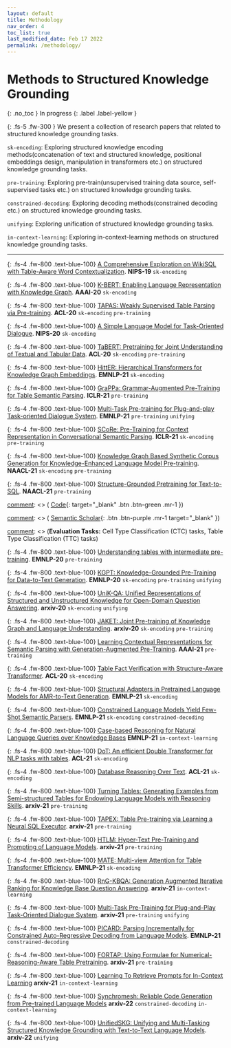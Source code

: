 ```yaml
---
layout: default
title: Methodology
nav_order: 4
toc_list: true
last_modified_date: Feb 17 2022
permalink: /methodology/
---
```


# Methods to Structured Knowledge Grounding
{: .no_toc }
In progress
{: .label .label-yellow }

{: .fs-5 .fw-300 }
We present a collection of research papers that related to structured knowledge grounding tasks.

[comment]: <> (## Table of contents)

[comment]: <> ({: .no_toc .text-delta .fs-4 style="font-weight:800"})

[comment]: <> (- TOC)

[comment]: <> ({:toc})

`sk-encoding`: Exploring structured knowledge encoding methods(concatenation of text and structured knowledge, positional embeddings design, manipulation in transformers etc.) on structured knowledge grounding tasks.

`pre-training`: Exploring pre-train(unsupervised training data source, self-supervised tasks etc.) on structured knowledge grounding tasks.

`constrained-decoding`: Exploring decoding methods(constrained decoding etc.) on structured knowledge grounding tasks.

`unifying`: Exploring unification of structured knowledge grounding tasks.

`in-context-learning`: Exploring in-context-learning methods on structured knowledge grounding tasks.

---

{: .fs-4 .fw-800 .text-blue-100}
[A Comprehensive Exploration on WikiSQL with Table-Aware Word Contextualization](https://arxiv.org/abs/1902.01069). 
 **NIPS-19** `sk-encoding`

[comment]: <> (<span class="fs-1">)

[comment]: <> (   [Code]&#40;https://github.com/naver/sqlova&#41;{: target="_blank" .btn .btn-green .mr-1 })

[comment]: <> (   [Semantic Scholar]&#40;https://www.semanticscholar.org/paper/A-Comprehensive-Exploration-on-WikiSQL-with-Word-Hwang-Yim/46b5d1bfe9bc72e056626c7f8cfd4936a4a00c0d&#41;{: .btn .btn-purple .mr-1 target="_blank" })

[comment]: <> (</span>)

[comment]: <> (**Evaluation Tasks:** [WikiSQL]&#40;/benchmarks#wikisql&#41;)


{: .fs-4 .fw-800 .text-blue-100}
[K-BERT: Enabling Language Representation with Knowledge Graph](https://arxiv.org/abs/1909.07606). 
**AAAI-20** `sk-encoding`

[comment]: <> (<span class="fs-1">)

[comment]: <> (   [Code]&#40;https://github.com/autoliuweijie/K-BERT&#41;{: target="_blank" .btn .btn-green .mr-1 })

[comment]: <> (   [Semantic Scholar]&#40;https://www.semanticscholar.org/paper/K-BERT%3A-Enabling-Language-Representation-with-Graph-Liu-Zhou/06a73ad09664435f8b3cd90293f4e05a047cf375&#41;{: .btn .btn-purple .mr-1 target="_blank" })

[comment]: <> (</span> )

[comment]: <> (**Evaluation Tasks:** Book, review,Chnsenticorp, Shopping, Weibo, XNLI, LCQMC, NLPCC-DBQA, MSRA-NER, Finance Q&A, Law Q&A, Finance NER, Medicine NER)

{: .fs-4 .fw-800 .text-blue-100}
[TAPAS: Weakly Supervised Table Parsing via Pre-training](https://arxiv.org/abs/2004.02349). 
**ACL-20** `sk-encoding` `pre-training`

[comment]: <> (<span class="fs-1">)

[comment]: <> (   [Code]&#40;https://github.com/google-research/tapas&#41;{: target="_blank" .btn .btn-green .mr-1 })

[comment]: <> (   [Semantic Scholar]&#40;https://www.semanticscholar.org/paper/TaPas%3A-Weakly-Supervised-Table-Parsing-via-Herzig-Nowak/52cb05d721688cb766c6e282e9d55c3b8e3dc0cf&#41;{: .btn .btn-purple .mr-1 target="_blank" })

[comment]: <> (</span> )

[comment]: <> (**Evaluation Tasks:** [WikiSQL]&#40;/benchmarks#wikisql&#41;, [WikiTableQuestion]&#40;/benchmarks#wikitablequestion&#41;, [SQA]&#40;/benchmarks#msr-sqa&#41;)

{: .fs-4 .fw-800 .text-blue-100}
[A Simple Language Model for Task-Oriented Dialogue](https://arxiv.org/abs/2005.00796). 
**NIPS-20** `sk-encoding`

[comment]: <> (<span class="fs-1">)

[comment]: <> (   [Code]&#40;https://github.com/salesforce/simpletod&#41;{: target="_blank" .btn .btn-green .mr-1 })

[comment]: <> (   [Semantic Scholar]&#40;https://www.semanticscholar.org/paper/A-Simple-Language-Model-for-Task-Oriented-Dialogue-Hosseini-Asl-McCann/71d64c24dc0ac9726d2be57f4936ac4528430f64&#41;{: .btn .btn-purple .mr-1 target="_blank" })

[comment]: <> (</span> )

[comment]: <> (**Evaluation Tasks:** [MultiWoZ]&#40;/benchmarks#multiwoz21&#41;)

{: .fs-4 .fw-800 .text-blue-100}
[TaBERT: Pretraining for Joint Understanding of Textual and Tabular Data](https://arxiv.org/abs/2005.08314). 
**ACL-20** `sk-encoding` `pre-training`

[comment]: <> (<span class="fs-1">)

[comment]: <> (   [Code]&#40;http://fburl.com/TaBERT&#41;{: target="_blank" .btn .btn-green .mr-1 })

[comment]: <> (   [Semantic Scholar]&#40;https://www.semanticscholar.org/paper/TaBERT%3A-Pretraining-for-Joint-Understanding-of-and-Yin-Neubig/a5b1d1cab073cb746a990b37d42dc7b67763f881&#41;{: .btn .btn-purple .mr-1 target="_blank" })

[comment]: <> (</span> )

[comment]: <> (**Evaluation Tasks:** [WikiSQL]&#40;/benchmarks#wikisql&#41;, [Spider]&#40;/benchmarks#spider&#41;)

{: .fs-4 .fw-800 .text-blue-100}
[HittER: Hierarchical Transformers for Knowledge Graph Embeddings](https://arxiv.org/abs/2008.12813). 
**EMNLP-21** `sk-encoding`

[comment]: <> (<span class="fs-1">)

[comment]: <> (   [Code]&#40;https://github.com/sanxing-chen/HittER&#41;{: target="_blank" .btn .btn-green .mr-1 })

[comment]: <> (   [Semantic Scholar]&#40;https://www.semanticscholar.org/paper/HittER%3A-Hierarchical-Transformers-for-Knowledge-Chen-Liu/7e7499b47fe57033768f26ef98a3b644688eb2a2&#41;{: .btn .btn-purple .mr-1 target="_blank" })

[comment]: <> (</span> )

[comment]: <> (**Evaluation Tasks:** FB15K-237, WN18RR, FreebaseQA, [WebQuestionSP]&#40;/benchmarks#webqsp&#41;)

{: .fs-4 .fw-800 .text-blue-100}
[GraPPa: Grammar-Augmented Pre-Training for Table Semantic Parsing](https://arxiv.org/abs/2009.13845). 
**ICLR-21** `pre-training`

[comment]: <> (<span class="fs-1">)

[comment]: <> (   [Code]&#40;https://github.com/taoyds/grappa&#41;{: target="_blank" .btn .btn-green .mr-1 })

[comment]: <> (   [Pre-trained Model]&#40;https://huggingface.co/Salesforce/grappa_large_jnt&#41;{: .btn .btn-purple .mr-1 target="_blank" })

[comment]: <> (   [Semantic Scholar]&#40;https://www.semanticscholar.org/paper/GraPPa%3A-Grammar-Augmented-Pre-Training-for-Table-Yu-Wu/eedf45f62dea0eaef5643c42c84f7cc7b80ee782&#41;{: .btn .btn-purple .mr-1 target="_blank" })

[comment]: <> (</span> )

[comment]: <> (**Evaluation Tasks:** [Spider]&#40;/benchmarks#spider&#41;, [WikiSQL fully-supervised-setting&weakly-supervised-setting]&#40;/benchmarks#wikisql&#41;, [WikiTableQuestion]&#40;/benchmarks#wikitablequestion&#41;)

{: .fs-4 .fw-800 .text-blue-100}
[Multi-Task Pre-training for Plug-and-play Task-oriented Dialogue System](https://arxiv.org/abs/2109.14739). 
**EMNLP-21** `pre-training` `unifying`

{: .fs-4 .fw-800 .text-blue-100}
[SCoRe: Pre-Training for Context Representation in Conversational Semantic Parsing](https://openreview.net/forum?id=oyZxhRI2RiE). 
**ICLR-21** `sk-encoding` `pre-training`

[comment]: <> (<span class="fs-1">)

[comment]: <> (   [Code]&#40;https://github.com/microsoft/SCoRE&#41;{: target="_blank" .btn .btn-green .mr-1 })

[comment]: <> (   [Semantic Scholar]&#40;https://www.semanticscholar.org/paper/SCoRe%3A-Pre-Training-for-Context-Representation-in-Yu-Zhang/ff1d3698b8d5f942e6a0775e173720210429b8ae&#41;{: .btn .btn-purple .mr-1 target="_blank" })

[comment]: <> (</span> )

[comment]: <> (**Evaluation Tasks:** [SParC]&#40;/benchmarks#sparc&#41;, [CoSQL]&#40;/benchmarks#cosql&#41;, [MultiWoZ2.1]&#40;/benchmarks#multiwoz&#41;, [SQA]&#40;/benchmarks#sqa&#41;)

{: .fs-4 .fw-800 .text-blue-100}
[Knowledge Graph Based Synthetic Corpus Generation for Knowledge-Enhanced Language Model Pre-training](https://arxiv.org/abs/2010.12688). 
**NAACL-21** `sk-encoding` `pre-training`

{: .fs-4 .fw-800 .text-blue-100}
[Structure-Grounded Pretraining for Text-to-SQL](https://arxiv.org/abs/2010.12773). 
**NAACL-21** `pre-training`

[comment]: <> (<span class="fs-1">)

[comment]: <> (   [Code]&#40;https://aka.ms/strug&#41;{: target="_blank" .btn .btn-green .mr-1 })

[comment]: <> (   [Semantic Scholar]&#40;https://www.semanticscholar.org/paper/Structure-Grounded-Pretraining-for-Text-to-SQL-Deng-Awadallah/1e84152b10e48ef592917576ca74f814adadcdc7&#41;{: .btn .btn-purple .mr-1 target="_blank" })

[comment]: <> (</span>)

[comment]: <> ({: .fs-4 .fw-800 .text-blue-100})

[comment]: <> ([TUTA: Tree-based Transformers for Generally Structured Table Pre-training]&#40;https://arxiv.org/abs/2010.12537&#41;. )

[comment]: <> (**KDD-21**)

[comment]: <> (<span class="fs-1">)

[comment]: <> (   [Code](https://github.com/microsoft/TUTA_table_understanding/){: target="_blank" .btn .btn-green .mr-1 })

[comment]: <> (   [Semantic Scholar](https://www.semanticscholar.org/paper/TUTA%3A-Tree-based-Transformers-for-Generally-Table-Wang-Dong/24a12899ce97bd4a56f7c6b49d3979b9465f0190){: .btn .btn-purple .mr-1 target="_blank" })

[comment]: <> (</span> )

[comment]: <> (**Evaluation Tasks:** Cell Type Classification (CTC) tasks, Table Type Classification (TTC) tasks)

{: .fs-4 .fw-800 .text-blue-100}
[Understanding tables with intermediate pre-training](https://arxiv.org/abs/2010.00571). 
**EMNLP-20** `pre-training`

[comment]: <> (<span class="fs-1">)

[comment]: <> (   [Code]&#40;https://github.com/google-research/tapas&#41;{: target="_blank" .btn .btn-green .mr-1 })

[comment]: <> (   [Semantic Scholar]&#40;https://www.semanticscholar.org/paper/Understanding-tables-with-intermediate-pre-training-Eisenschlos-Krichene/65be695739d0fa35212e49ccccd129535e6d9e15&#41;{: .btn .btn-purple .mr-1 target="_blank" })

[comment]: <> (</span> )

[comment]: <> (**Evaluation Tasks:** [TabFact]&#40;/benchmarks#tabfact&#41;, [SQA]&#40;/benchmarks#msr-sqa&#41;)

{: .fs-4 .fw-800 .text-blue-100}
[KGPT: Knowledge-Grounded Pre-Training for Data-to-Text Generation](https://arxiv.org/abs/2010.02307). 
**EMNLP-20** `sk-encoding` `pre-training` `unifying`

[comment]: <> (<span class="fs-1">)

[comment]: <> (   [Code]&#40;https://github.com/wenhuchen/KGPT&#41;{: target="_blank" .btn .btn-green .mr-1 })

[comment]: <> (   [Semantic Scholar]&#40;https://www.semanticscholar.org/paper/KGPT%3A-Knowledge-Grounded-Pre-Training-for-Chen-Su/6f33bd4e62955f4d40424f8ae4ec83af4e97862c&#41;{: .btn .btn-purple .mr-1 target="_blank" })

[comment]: <> (</span>)

{: .fs-4 .fw-800 .text-blue-100}
[UniK-QA: Unified Representations of Structured and Unstructured Knowledge for Open-Domain Question Answering](https://arxiv.org/abs/2012.14610). 
**arxiv-20** `sk-encoding` `unifying`

[comment]: <> (<span class="fs-1">)

[comment]: <> (   [Semantic Scholar]&#40;https://www.semanticscholar.org/paper/UniK-QA%3A-Unified-Representations-of-Structured-and-O%C4%9Fuz-Chen/0ccf167707dddebe9bbfd2095256804698e3a81d&#41;{: .btn .btn-purple .mr-1 target="_blank" })

[comment]: <> (</span> )

[comment]: <> (**Evaluation Tasks:**  NaturalQuestions, WebQuestions)

{: .fs-4 .fw-800 .text-blue-100}
[JAKET: Joint Pre-training of Knowledge Graph and Language Understanding](https://arxiv.org/abs/2010.00796). 
**arxiv-20** `sk-encoding` `pre-training`

{: .fs-4 .fw-800 .text-blue-100}
[Learning Contextual Representations for Semantic Parsing with Generation-Augmented Pre-Training](https://arxiv.org/abs/2012.10309). 
**AAAI-21** `pre-training`

[comment]: <> (<span class="fs-1">)

[comment]: <> (   [Code]&#40;https://github.com/awslabs/gap-text2sql&#41;{: target="_blank" .btn .btn-green .mr-1 })

[comment]: <> (   [Semantic Scholar]&#40;https://www.semanticscholar.org/paper/Learning-Contextual-Representations-for-Semantic-Shi-Ng/c75a2ee17056d2b8c14ac25f9f328a09eb4cf040&#41;{: .btn .btn-purple .mr-1 target="_blank" })

[comment]: <> (</span>)

[comment]: <> (**Evaluation Tasks:** WikiNLDB)

{: .fs-4 .fw-800 .text-blue-100}
[Table Fact Verification with Structure-Aware Transformer](https://aclanthology.org/2020.emnlp-main.126/). 
**ACL-20** `sk-encoding`

[comment]: <> (<span class="fs-1">)

[comment]: <> (   [Code]&#40;https://github.com/zhhongzhi/sat&#41;{: target="_blank" .btn .btn-green .mr-1 })

[comment]: <> (   [Semantic Scholar]&#40;https://www.semanticscholar.org/paper/Table-Fact-Verification-with-Structure-Aware-Zhang-Wang/38b3c835e272a25fca4fe523dad627feb6552bd3&#41;{: .btn .btn-purple .mr-1 target="_blank" })

[comment]: <> (</span> )

[comment]: <> (**Evaluation Tasks:** [TabFact]&#40;/benchmarks#tabfact&#41;)

{: .fs-4 .fw-800 .text-blue-100}
[Structural Adapters in Pretrained Language Models for AMR-to-Text Generation](https://arxiv.org/abs/2103.09120). 
**EMNLP-21** `sk-encoding`

{: .fs-4 .fw-800 .text-blue-100}
[Constrained Language Models Yield Few-Shot Semantic Parsers](https://arxiv.org/abs/2104.08768). 
**EMNLP-21** `sk-encoding` `constrained-decoding`

{: .fs-4 .fw-800 .text-blue-100}
[Case-based Reasoning for Natural Language Queries over Knowledge Bases](https://arxiv.org/abs/2104.08762)
**EMNLP-21** `in-context-learning`

[comment]: <> (<span class="fs-1">)

[comment]: <> (   [Code]&#40;https://github.com/microsoft/semantic_parsing_with_constrained_lm&#41;{: target="_blank" .btn .btn-green .mr-1 })

[comment]: <> (</span> )

[comment]: <> (**Evaluation Tasks:** Overnight, Break, SMCalFlow)

[comment]: <> ({: .fs-4 .fw-800 .text-blue-100})

[comment]: <> ([TABBIE: Pretrained Representations of Tabular Data]&#40;https://arxiv.org/abs/2105.02584&#41;. )

[comment]: <> (**arixv-21**)

[comment]: <> (<span class="fs-1">)

[comment]: <> (   [Code]&#40;https://github.com/SFIG611/tabbie&#41;{: target="_blank" .btn .btn-green .mr-1 })

[comment]: <> (   [Semantic Scholar]&#40;https://www.semanticscholar.org/paper/TABBIE%3A-Pretrained-Representations-of-Tabular-Data-Iida-Thai/386bfd0e411dee4f512a8737c55dd84846981182&#41;{: .btn .btn-purple .mr-1 target="_blank" })

[comment]: <> (</span> )

{: .fs-4 .fw-800 .text-blue-100}
[DoT: An efficient Double Transformer for NLP tasks with tables](https://arxiv.org/abs/2106.00479). 
**ACL-21** `sk-encoding`

[comment]: <> (<span class="fs-1">)

[comment]: <> (   [Code]&#40;https://github.com/google-research/tapas&#41;{: target="_blank" .btn .btn-green .mr-1 })

[comment]: <> (</span> )

[comment]: <> (**Evaluation Tasks:** [WikiSQL]&#40;/benchmarks#wikisql&#41;,  [WikiTableQuestion]&#40;/benchmarks#wikitablequestion&#41;, [TabFact]&#40;/benchmarks#tabfact&#41;)

{: .fs-4 .fw-800 .text-blue-100}
[Database Reasoning Over Text](https://arxiv.org/abs/2106.01074). 
**ACL-21** `sk-encoding`

[comment]: <> (<span class="fs-1">)

[comment]: <> (   [Code]&#40;https://github.com/facebookresearch/NeuralDB&#41;{: target="_blank" .btn .btn-green .mr-1 })

[comment]: <> (</span> )

{: .fs-4 .fw-800 .text-blue-100}
[Turning Tables: Generating Examples from Semi-structured Tables for Endowing Language Models with Reasoning Skills](https://arxiv.org/abs/2107.07261). 
**arxiv-21** `pre-training`

[comment]: <> (<span class="fs-1">)

[comment]: <> (   [Code]&#40;https://github.com/oriyor/turning_tables&#41;{: target="_blank" .btn .btn-green .mr-1 })

[comment]: <> (</span> )

[comment]: <> (**Evaluation Tasks:** DROP, IIRC, [MMQA]&#40;/benchmarks#multimodalqa&#41;)

{: .fs-4 .fw-800 .text-blue-100}
[TAPEX: Table Pre-training via Learning a Neural SQL Executor](https://arxiv.org/abs/2107.07653). 
**arxiv-21** `pre-training`

[comment]: <> (<span class="fs-1">)

[comment]: <> (   [Code]&#40;https://github.com/microsoft/Table-Pretraining&#41;{: target="_blank" .btn .btn-green .mr-1 })

[comment]: <> (   [Website]&#40;https://table-pretraining.github.io/&#41;{: target="_blank" .btn .btn-green .mr-1 })

[comment]: <> (   [Semantic Scholar]&#40;https://www.semanticscholar.org/paper/TAPEX%3A-Table-Pre-training-via-Learning-a-Neural-SQL-Liu-Chen/8592953f1ebe38ba4cab05c28a088f5d5691a514&#41;{: .btn .btn-purple .mr-1 target="_blank" })

[comment]: <> (</span> )

{: .fs-4 .fw-800 .text-blue-100}
[HTLM: Hyper-Text Pre-Training and Prompting of Language Models](https://arxiv.org/abs/2107.06955).
**arxiv-21** `pre-training`

{: .fs-4 .fw-800 .text-blue-100}
[MATE: Multi-view Attention for Table Transformer Efficiency](https://arxiv.org/abs/2109.04312).
**EMNLP-21** `sk-encoding`

[comment]: <> (<span class="fs-1">)

[comment]: <> (   [Code]&#40;https://github.com/google-research/tapas&#41;{: target="_blank" .btn .btn-green .mr-1 })

[comment]: <> (</span> )

[comment]: <> (**Evaluation Tasks:** [HybridQA]&#40;/benchmarks#hybridqa&#41;, [SQA]&#40;/benchmarks#msr-sqa&#41;, [WikiTableQuestion]&#40;/benchmarks#wikitablequestion&#41;, [TabFact]&#40;/benchmarks#tabfact&#41;)

{: .fs-4 .fw-800 .text-blue-100}
[RnG-KBQA: Generation Augmented Iterative Ranking for Knowledge Base Question Answering](https://arxiv.org/abs/2109.08678).
**arxiv-21** `in-context-learning`

[comment]: <> ([comment]: <> &#40;<span class="fs-1">&#41;)

[comment]: <> ([comment]: <> &#40;   [Code]&#40;https://github.com/salesforce/rng-kbqa&#41;{: target="_blank" .btn .btn-green .mr-1 }&#41;)

[comment]: <> ([comment]: <> &#40;</span> &#41;)

[comment]: <> ([comment]: <> &#40;**Evaluation Tasks:** [GrailQA]&#40;/benchmarks#grailqa&#41;, [WebQSP]&#40;/benchmarks#webqsp&#41;&#41;)

{: .fs-4 .fw-800 .text-blue-100}
[Multi-Task Pre-Training for Plug-and-Play Task-Oriented Dialogue System](https://arxiv.org/abs/2109.14739). 
**arxiv-21** `pre-training` `unifying`

{: .fs-4 .fw-800 .text-blue-100}
[PICARD: Parsing Incrementally for Constrained Auto-Regressive Decoding from Language Models](https://arxiv.org/abs/2109.05093). 
**EMNLP-21** `constrained-decoding`

[comment]: <> (<span class="fs-1">)

[comment]: <> (   [Code]&#40;https://github.com/ElementAI/picard&#41;{: target="_blank" .btn .btn-green .mr-1 })

[comment]: <> (</span> )

[comment]: <> (**Evaluation Tasks:** [Spider]&#40;/benchmarks#spider&#41;, [CoSQL]&#40;/benchmarks#cosql&#41;)

{: .fs-4 .fw-800 .text-blue-100}
[FORTAP: Using Formulae for Numerical-Reasoning-Aware Table Pretraining](https://arxiv.org/abs/2109.07323). 
**arxiv-21** `pre-training`

{: .fs-4 .fw-800 .text-blue-100}
[Learning To Retrieve Prompts for In-Context Learning](https://arxiv.org/abs/2112.08633)
**arxiv-21** `in-context-learning`

{: .fs-4 .fw-800 .text-blue-100}
[Synchromesh: Reliable Code Generation from Pre-trained Language Models](https://arxiv.org/pdf/2201.11227.pdf)
**arxiv-22** `constrained-decoding` `in-context-learning`

{: .fs-4 .fw-800 .text-blue-100}
[UnifiedSKG: Unifying and Multi-Tasking Structured Knowledge Grounding with Text-to-Text Language Models](https://arxiv.org/abs/2201.05966). 
**arxiv-22** `unifying`
